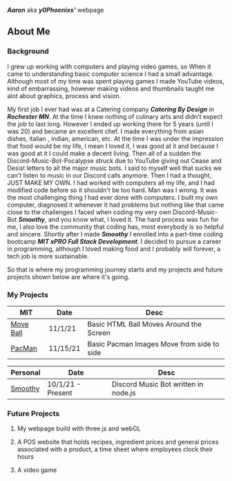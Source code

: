 ***Aaron*** aka ***y0Phoenixs'*** webpage

## About Me

### Background

I grew up working with computers and playing video games, so When it came to understanding basic computer science I had a small advantage. Although most of my time was spent
playing games I made YouTube videos, kind of embarrassing, however making videos and thumbnails taught me alot about graphics, process and vision. 

My first job I ever had was at a Catering company ***Catering By Design*** in ***Rochester MN***. At the time I knew nothing of culinary arts and didn't expect the job to last long.
However I ended up working there for 5 years (until I was 20) and became an excellent chef. I made everything from asian dishes, italian , indian,  american, etc. At the time I was
under the impression that food would be my life, I mean I loved it, I was good at it and because I was good at it I could make a decent living. Then all of a sudden the
Discord-Music-Bot-Pocalypse struck due to YouTube giving out Cease and Desist letters to all the major music bots. I said to myself well that sucks we can't listen to music in our
Discord calls anymore. Then I had a thought, JUST MAKE MY OWN. I had worked with computers all my life, and I had modified code before so it shouldn't be too hard. Man was I wrong.
It was the most challenging thing I had ever done with computers. I built my own computer, diagnosed it whenever it had problems but nothing like that came close to the challenges
I faced when coding my very own Discord-Music-Bot ***Smoothy***, and you know what, I loved it. The hard process was fun for me, I also love the community that coding has, most
everybody is so helpful and sincere. Shortly after I made ***Smoothy*** I enrolled into a part-time coding bootcamp ***MIT xPRO Full Stack Development***. I decided to
pursue a career in programming, although I loved making food and I probably will forever, a tech job is more sustainable.

So that is where my programming journey starts and my projects and future projects shown below are where it's going.

### My Projects

| MIT                                                                             | Date     | Desc                                       |
| ------------------------------------------------------------------------------  | -------- | ------------------------------------------ |
| [Move Ball](https://github.com/y0Phoenix/y0Phoenix.github.io/blob/main/ball.js) | 11/1/21  | Basic HTML Ball Moves Around the Screen    |
| [PacMan](https://github.com/y0Phoenix/y0Phoenix.github.io/blob/main/pacman.js)  | 11/15/21 | Basic Pacman Images Move from side to side |

| Personal                                                                        | Date              | Desc                                       |
| ------------------------------------------------------------------------------- | ----------------- | ------------------------------------------ |
| [Smoothy](https://github.com/y0Phoenix/Smoothy)                                 | 10/1/21 - Present | Discord Music Bot written in node.js       |

### Future Projects

1. My webpage build with three.js and webGL

2. A POS website that holds recipes, ingredient prices and general prices associated with a product, a time sheet where employees clock their hours

3. A video game